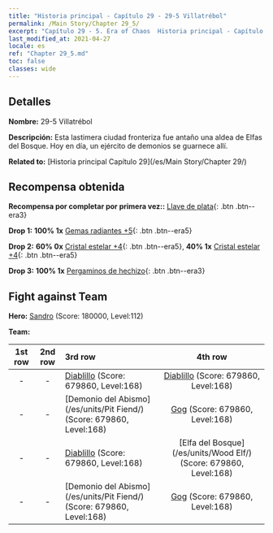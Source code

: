 ```yaml
---
title: "Historia principal - Capítulo 29 - 29-5 Villatrébol"
permalink: /Main Story/Chapter 29_5/
excerpt: "Capítulo 29 - 5. Era of Chaos  Historia principal - Capítulo 29_5. 29-5 Villatrébol"
last_modified_at: 2021-04-27
locale: es
ref: "Chapter 29_5.md"
toc: false
classes: wide
---
```


## Detalles

 **Nombre:** 29-5 Villatrébol

 **Descripción:** Esta lastimera ciudad fronteriza fue antaño una aldea de Elfas del Bosque. Hoy en día, un ejército de demonios se guarnece allí.

 **Related to:** [Historia principal Capítulo 29](/es/Main Story/Chapter 29/)

## Recompensa obtenida

 **Recompensa por completar por primera vez::** [Llave de plata](/ItemsES/con_693/){: .btn .btn--era3}

 **Drop 1:** **100% 1x** [Gemas radiantes +5](/ItemsES/mat_100/){: .btn .btn--era5}

 **Drop 2:** **60% 0x** [Cristal estelar +4](/ItemsES/mat_94/){: .btn .btn--era5}, **40% 1x** [Cristal estelar +4](/ItemsES/mat_94/){: .btn .btn--era5}

 **Drop 3:** **100% 1x** [Pergaminos de hechizo](/ItemsES/con_694/){: .btn .btn--era3}


## Fight against Team
 **Hero:** [Sandro](/es/heroes/Sandro/) (Score: 180000, Level:112)

 **Team:**


  | 1st row | 2nd row | 3rd row | 4th row |
  |:----:|:----:|:----|:----:|
  | - | - | [Diablillo](/es/units/Imp/) (Score: 679860, Level:168)  | [Diablillo](/es/units/Imp/) (Score: 679860, Level:168)  |
  | - | - | [Demonio del Abismo](/es/units/Pit Fiend/) (Score: 679860, Level:168)  | [Gog](/es/units/Gog/) (Score: 679860, Level:168)  |
  | - | - | [Diablillo](/es/units/Imp/) (Score: 679860, Level:168)  | [Elfa del Bosque](/es/units/Wood Elf/) (Score: 679860, Level:168)  |
  | - | - | [Demonio del Abismo](/es/units/Pit Fiend/) (Score: 679860, Level:168)  | [Gog](/es/units/Gog/) (Score: 679860, Level:168)  |


